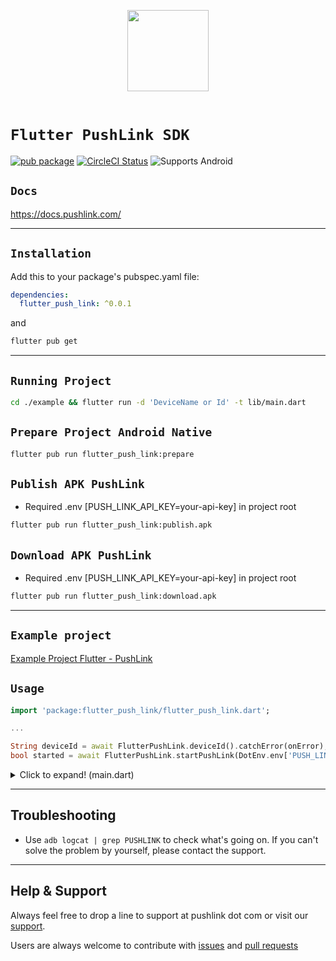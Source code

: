 <p align="center">
  <img src="https://pushlink.com/javax.faces.resource/images/site/logo-verde.png.xhtml?ln=pushlink" height='130' />
  </br>
  </br>
</p>

# `Flutter PushLink SDK`

[![pub package](https://img.shields.io/pub/v/flutter_push_link.svg)](https://pub.dartlang.org/packages/flutter_push_link) [![CircleCI Status](https://img.shields.io/circleci/build/github/diogo-bruno/flutter-push-link/master.svg)](https://circleci.com/gh/diogo-bruno/workflows/flutter-push-link/tree/master) ![Supports Android](https://img.shields.io/badge/platforms-android-lightgrey.svg)

## `Docs`

<https://docs.pushlink.com/>

---

## `Installation`

Add this to your package's pubspec.yaml file:

```yaml
dependencies:
  flutter_push_link: ^0.0.1
```

and

```sh
flutter pub get
```

---

## `Running Project`

```sh
cd ./example && flutter run -d 'DeviceName or Id' -t lib/main.dart
```

## `Prepare Project Android Native`

```sh
flutter pub run flutter_push_link:prepare
```

## `Publish APK PushLink`

- Required .env [PUSH_LINK_API_KEY=your-api-key] in project root

```sh
flutter pub run flutter_push_link:publish.apk
```

## `Download APK PushLink`

- Required .env [PUSH_LINK_API_KEY=your-api-key] in project root

```sh
flutter pub run flutter_push_link:download.apk
```

---

## `Example project`

[Example Project Flutter - PushLink](https://github.com/diogo-bruno/flutter-push-link-example)

## `Usage`

```dart
import 'package:flutter_push_link/flutter_push_link.dart';

...

String deviceId = await FlutterPushLink.deviceId().catchError(onError);
bool started = await FlutterPushLink.startPushLink(DotEnv.env['PUSH_LINK_API_KEY'], deviceId).catchError(onError);
```

<details>
  <summary>Click to expand! (main.dart)</summary>
  
  ## Example code application

```dart
import 'package:flutter/material.dart';
import 'dart:async';
import 'package:flutter_statusbarcolor/flutter_statusbarcolor.dart';
import 'package:flutter_dotenv/flutter_dotenv.dart' as DotEnv;

import 'package:flutter_push_link/flutter_push_link.dart';

void main() async {
  await DotEnv.load(fileName: ".env");
  runApp(MyApp());
}

class MyApp extends StatefulWidget {
  @override
  _MyAppState createState() => _MyAppState();
}

class HexColor extends Color {
  static int _getColorFromHex(String hexColor) {
    hexColor = hexColor.toUpperCase().replaceAll("#", "");
    if (hexColor.length == 6) {
      hexColor = "FF" + hexColor;
    }
    return int.parse(hexColor, radix: 16);
  }

  HexColor(final String hexColor) : super(_getColorFromHex(hexColor));
}

void onError(dynamic error) {
  debugPrint("onError Print: " + error);
  FlutterPushLink.toastMessage(error);
}

class _MyAppState extends State<MyApp> {
  String _deviceId = '';
  Map currentStrategy;
  bool pushLinkStaterd = false;
  String currentStrategySelected = 'CUSTOM';
  List<String> strategys = ['ANNOYING_POPUP', 'FRIENDLY_POPUP', 'STATUS_BAR', 'CUSTOM', 'NINJA'];

  @override
  void initState() {
    super.initState();
    initPlatformState();
  }

  Future<void> initPlatformState() async {
    String deviceId = await FlutterPushLink.deviceId().catchError(onError);
    if (!mounted) return;
    getCurrentStrategy();
    setState(() => _deviceId = deviceId);
  }

  void getCurrentStrategy() async {
    currentStrategy = await FlutterPushLink.getCurrentStrategy().catchError(onError);
    setState(() => currentStrategy = currentStrategy);
  }

  void startPushLink() async {
    bool started = await FlutterPushLink.startPushLink(DotEnv.env['PUSH_LINK_API_KEY'], _deviceId).catchError(onError);
    setState(() => pushLinkStaterd = started);
  }

  void _reciverEventListenerCustom(data) {
    debugPrint("_reciverEventListener CUSTOM $data");
  }

  void selectStrategy() async {
    switch (currentStrategySelected) {
      case 'ANNOYING_POPUP':
        AnnoyingPopupProperties annoyingPopupProperties;
        annoyingPopupProperties.popUpMessage = 'Update PushLink Example';
        annoyingPopupProperties.updateButton = 'Update';
        await FlutterPushLink.setStrategyAnnoyingPoup(annoyingPopupProperties).catchError(onError);
        break;
      case 'FRIENDLY_POPUP':
        FriendlyePopupProperties friendlyePopupProperties;
        friendlyePopupProperties.notNowButton = 'Now';
        friendlyePopupProperties.popUpMessage = 'Update PushLink Example';
        friendlyePopupProperties.reminderTimeInSeconds = 60;
        friendlyePopupProperties.updateButton = 'Update';
        await FlutterPushLink.setStrategyFriendlyPopup(friendlyePopupProperties).catchError(onError);
        break;
      case 'STATUS_BAR':
        StatusBarProperties statusBarProperties;
        statusBarProperties.statusBarDescription = 'Click to Update, PushLink Example Flutter';
        statusBarProperties.statusBarTitle = 'New version Application Example Flutter';
        await FlutterPushLink.setStrategyStatusBar(statusBarProperties).catchError(onError);
        break;
      case 'CUSTOM':
        FlutterPushLink.toastMessage("CUSTOM requires the app to be DEVICE OWNER");
        await FlutterPushLink.setStrategyCustom(TypesBroadcastReceiver.APPLY, _reciverEventListenerCustom).catchError(onError);
        break;
      case 'NINJA':
        FlutterPushLink.toastMessage("NINJA only for ROOTED devices (DEPRECATED)");
        await FlutterPushLink.setStrategyNinja();
        break;
      default:
    }
    getCurrentStrategy();
  }

  @override
  Widget build(BuildContext context) {
    FlutterStatusbarcolor.setStatusBarColor(Colors.transparent);
    FlutterStatusbarcolor.setStatusBarWhiteForeground(true);
    FlutterStatusbarcolor.setNavigationBarWhiteForeground(true);
    FlutterStatusbarcolor.setNavigationBarColor(HexColor('#3d9874'), animate: true);

    return MaterialApp(
      debugShowCheckedModeBanner: false,
      theme: ThemeData(
        primaryColor: HexColor('#3d9874'),
        primarySwatch: Colors.blue,
      ),
      home: Scaffold(
        appBar: AppBar(
          title: const Text('PushLink Example'),
        ),
        body: SingleChildScrollView(
            child: Column(
          children: [
            Container(
                margin: EdgeInsets.only(top: 30.0, bottom: 30),
                child: Image.network('https://pushlink.com/javax.faces.resource/images/site/logo-verde.png.xhtml?ln=pushlink',
                    width: 250, fit: BoxFit.contain)),
            Container(
              margin: EdgeInsets.only(bottom: 20),
              child: Center(
                child: Text(
                  'DeviceId: $_deviceId',
                  textAlign: TextAlign.center,
                ),
              ),
            ),
            ElevatedButton(
              onPressed: () => {startPushLink()},
              child: Text('Start PushLink'),
              style: ElevatedButton.styleFrom(
                primary: Colors.red, // background
                onPrimary: Colors.white, // foreground
              ),
            ),
            Container(
              margin: EdgeInsets.only(top: 30),
              child: Text(
                'Current Strategy:',
                style: TextStyle(color: Colors.black.withOpacity(0.6), fontWeight: FontWeight.bold),
                textAlign: TextAlign.center,
              ),
            ),
            Container(
              child: Text(
                currentStrategy.toString(),
                style: TextStyle(color: Colors.black.withOpacity(0.4), fontSize: 12),
                textAlign: TextAlign.center,
              ),
            ),
            Container(
              margin: EdgeInsets.only(top: 30),
              child: Text(
                'Select Strategy:',
                style: TextStyle(color: Colors.black.withOpacity(0.6), fontWeight: FontWeight.bold),
              ),
            ),
            Container(
              child: DropdownButton<String>(
                value: currentStrategySelected,
                onChanged: (String newValue) {
                  setState(() {
                    currentStrategySelected = newValue;
                  });
                },
                items: strategys.map<DropdownMenuItem<String>>((String value) {
                  return DropdownMenuItem<String>(
                    value: value,
                    child: Text(value),
                  );
                }).toList(),
              ),
            ),
            ElevatedButton(
              onPressed: () => {selectStrategy()},
              child: Text('Set Strategy'),
              style: ElevatedButton.styleFrom(
                primary: HexColor("#1fa6cb"), // background
                onPrimary: Colors.white, // foreground
              ),
            ),
          ],
        )),
      ),
    );
  }
}
```

</details>

---

## Troubleshooting

- Use `adb logcat | grep PUSHLINK` to check what's going on. If you can't solve the problem by yourself, please contact the support.

---

## Help & Support

Always feel free to drop a line to support at pushlink dot com or visit our [support](https://www.pushlink.com/support.xhtml).

Users are always welcome to contribute with [issues](https://github.com/diogo-bruno/flutter-push-link/issues) and [pull requests](https://github.com/diogo-bruno/flutter-push-link/pulls)

